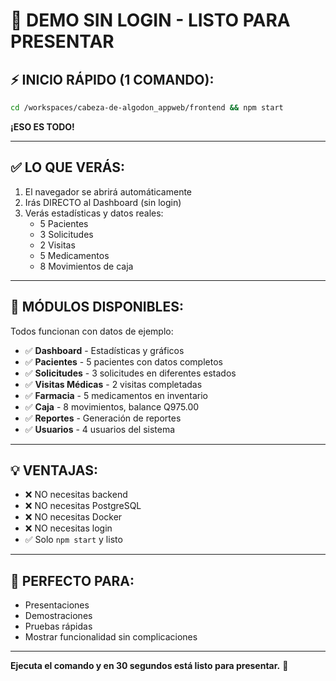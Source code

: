 # 🎯 DEMO SIN LOGIN - LISTO PARA PRESENTAR

## ⚡ INICIO RÁPIDO (1 COMANDO):

```bash
cd /workspaces/cabeza-de-algodon_appweb/frontend && npm start
```

**¡ESO ES TODO!**

---

## ✅ LO QUE VERÁS:

1. El navegador se abrirá automáticamente
2. Irás DIRECTO al Dashboard (sin login)
3. Verás estadísticas y datos reales:
   - 5 Pacientes
   - 3 Solicitudes
   - 2 Visitas
   - 5 Medicamentos
   - 8 Movimientos de caja

---

## 📱 MÓDULOS DISPONIBLES:

Todos funcionan con datos de ejemplo:

- ✅ **Dashboard** - Estadísticas y gráficos
- ✅ **Pacientes** - 5 pacientes con datos completos
- ✅ **Solicitudes** - 3 solicitudes en diferentes estados
- ✅ **Visitas Médicas** - 2 visitas completadas
- ✅ **Farmacia** - 5 medicamentos en inventario
- ✅ **Caja** - 8 movimientos, balance Q975.00
- ✅ **Reportes** - Generación de reportes
- ✅ **Usuarios** - 4 usuarios del sistema

---

## 💡 VENTAJAS:

- ❌ NO necesitas backend
- ❌ NO necesitas PostgreSQL
- ❌ NO necesitas Docker
- ❌ NO necesitas login
- ✅ Solo `npm start` y listo

---

## 🎉 PERFECTO PARA:

- Presentaciones
- Demostraciones
- Pruebas rápidas
- Mostrar funcionalidad sin complicaciones

---

**Ejecuta el comando y en 30 segundos está listo para presentar.** 🚀

